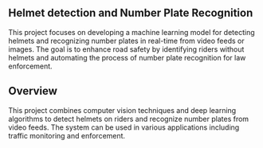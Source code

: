## Helmet detection and Number Plate Recognition </h1>
This project focuses on developing a machine learning model for detecting helmets and recognizing number plates in real-time from video feeds or images. The goal is to enhance road safety by identifying riders without helmets and automating the process of number plate recognition for law enforcement.

## Overview
This project combines computer vision techniques and deep learning algorithms to detect helmets on riders and recognize number plates from video feeds. The system can be used in various applications including traffic monitoring and enforcement.

